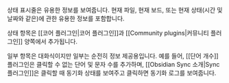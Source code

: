 상태 표시줄은 유용한 정보를 보여줍니다. 현재 파일, 현재 보드, 또는 현재 상태(시간 및 날짜와 같은)에 관한 유용한 정보를 포함합니다.

상태 항목은 [[코어 플러그인|코어 플러그인]]과 [[Community plugins|커뮤니티 플러그인]] 양쪽에서 추가됩니다.

일부 항목은 대화식이지만 일부는 순전히 정보 제공용입니다. 예를 들어, [[단어 개수]] 플러그인은 클릭할 수 없는 단어 및 문자 수를 추가하며, [[Obsidian Sync 소개|Sync 플러그인]]은 클릭할 때 동기화 상태를 보여주고 클릭하면 동기화 로그를 보여줍니다.

